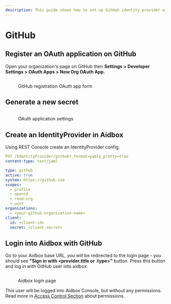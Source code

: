 ```yaml
---
description: This guide shows how to set-up GitHub identity provider with Aidbox
---
```


# GitHub

## Register an OAuth application on GitHub

Open your organization's page on GitHub then **Settings > Developer Settings > OAuth Apps > New Org OAuth App.**

<figure><img src="broken-reference" alt=""><figcaption><p>GitHub registration OAuth app form</p></figcaption></figure>

## Generate a new secret

<figure><img src="broken-reference" alt=""><figcaption><p>OAuth application settings</p></figcaption></figure>

## Create an IdentityProvider in Aidbox

Using REST Console create an IdentityProvider config.

```yaml
PUT /IdentityProvider/github?_format=yaml&_pretty=true
content-type: text/yaml

type: github
active: true
system: https://github.com
scopes:
  - profile
  - openid
  - read:org
  - user
organizations:
  - <your-github-organization-name>
client:
  id: <client-id>
  secret: <client-secret>
```

## Login into Aidbox with GitHub

Go to your Aidbox base URL, you will be redirected to the login page - you should see **"Sign in with \<provider.title or .type>"** button. Press this button and log in with GitHub user into aidbox.

<figure><img src="broken-reference" alt=""><figcaption><p>Aidbox login page</p></figcaption></figure>

This user will be logged into Aidbox Console, but without any permissions. Read more in [Access Control Section](../security/) about permissions.
